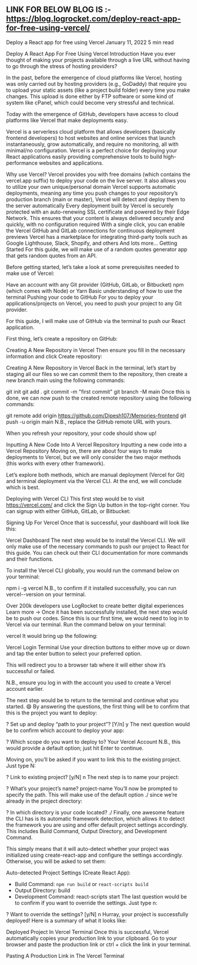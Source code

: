 ## LINK FOR BELOW BLOG IS :- https://blog.logrocket.com/deploy-react-app-for-free-using-vercel/

Deploy a React app for free using Vercel
January 11, 2022  5 min read 

Deploy A React App For Free Using Vercel
Introduction
Have you ever thought of making your projects available through a live URL without having to go through the stress of hosting providers?

In the past, before the emergence of cloud platforms like Vercel, hosting was only carried out by hosting providers (e.g., GoDaddy) that require you to upload your static assets (like a project build folder) every time you make changes. This upload is done either by FTP software or some kind of system like cPanel, which could become very stressful and technical.

Today with the emergence of GitHub, developers have access to cloud platforms like Vercel that make deployments easy.

Vercel is a serverless cloud platform that allows developers (basically frontend developers) to host websites and online services that launch instantaneously, grow automatically, and require no monitoring, all with minimal/no configuration. Vercel is a perfect choice for deploying your React applications easily providing comprehensive tools to build high-performance websites and applications.

Why use Vercel?
Vercel provides you with free domains (which contains the vercel.app suffix) to deploy your code on the live server. It also allows you to utilize your own unique/personal domain
Vercel supports automatic deployments, meaning any time you push changes to your repository’s production branch (main or master), Vercel will detect and deploy them to the server automatically
Every deployment built by Vercel is securely protected with an auto-renewing SSL certificate and powered by their Edge Network. This ensures that your content is always delivered securely and quickly, with no configuration required
With a single click, you can enable the Vercel GitHub and GitLab connections for continuous deployment previews
Vercel has a marketplace for integrating third-party tools such as Google Lighthouse, Slack, Shopify, and others
And lots more…
Getting Started
For this guide, we will make use of a random quotes generator app that gets random quotes from an API.

Before getting started, let’s take a look at some prerequisites needed to make use of Vercel:

Have an account with any Git provider (GitHub, GitLab, or Bitbucket)
npm (which comes with Node) or Yarn
Basic understanding of how to use the terminal
Pushing your code to GitHub
For you to deploy your applications/projects on Vercel, you need to push your project to any Git provider.

For this guide, I will make use of GitHub via the terminal to push our React application.

First thing, let’s create a repository on GitHub:

Creating A New Repository in Vercel
Then ensure you fill in the necessary information and click Create repository:

Creating A New Repository in Vercel
Back in the terminal, let’s start by staging all our files so we can commit them to the repository, then create a new branch main using the following commands:

git init
git add .
git commit -m "first commit"
git branch -M main
Once this is done, we can now push to the created remote repository using the following commands:

git remote add origin https://github.com/Dipesh107/Memories-frontend
git push -u origin main
N.B., replace the GitHub remote URL with yours.

When you refresh your repository, your code should show up!

Inputting A New Code Into A Vercel Repository
Inputting a new code into a Vercel Repository
Moving on, there are about four ways to make deployments to Vercel, but we will only consider the two major methods (this works with every other framework).

Let’s explore both methods, which are manual deployment (Vercel for Git) and terminal deployment via the Vercel CLI. At the end, we will conclude which is best.

Deploying with Vercel CLI
This first step would be to visit https://vercel.com/ and click the Sign Up button in the top-right corner. You can signup with either GitHub, GitLab, or Bitbucket:

Signing Up For Vercel
Once that is successful, your dashboard will look like this:

Vercel Dashboard
The next step would be to install the Vercel CLI. We will only make use of the necessary commands to push our project to React for this guide. You can check out their CLI documentation for more commands and their functions.

To install the Vercel CLI globally, you would run the command below on your terminal:

npm i -g vercel
N.B., to confirm if it installed successfully, you can run vercel--version on your terminal.


Over 200k developers use LogRocket to create better digital experiences
Learn more →
Once it has been successfully installed, the next step would be to push our codes. Since this is our first time, we would need to log in to Vercel via our terminal. Run the command below on your terminal:

vercel
It would bring up the following:

Vercel Login Terminal
Use your direction buttons to either move up or down and tap the enter button to select your preferred option.

This will redirect you to a browser tab where it will either show it’s successful or failed.

N.B., ensure you log in with the account you used to create a Vercel account earlier.

The next step would be to return to the terminal and continue what you started. 😄 By answering the questions, the first thing will be to confirm that this is the project you want to deploy:

? Set up and deploy “path to your project”? [Y/n] y
The next question would be to confirm which account to deploy your app:

? Which scope do you want to deploy to? Your Vercel Account
N.B., this would provide a default option; just hit Enter to continue.

Moving on, you’ll be asked if you want to link this to the existing project. Just type N:

? Link to existing project? [y/N] n
The next step is to name your project:

? What’s your project’s name? project-name
You’ll now be prompted to specify the path. This will make use of the default option ./ since we’re already in the project directory:

? In which directory is your code located? ./
Finally, one awesome feature the CLI has is its automatic framework detection, which allows it to detect the framework you are using and offer default project settings accordingly. This includes Build Command, Output Directory, and Development Command.

This simply means that it will auto-detect whether your project was initialized using create-react-app and configure the settings accordingly. Otherwise, you will be asked to set them:

Auto-detected Project Settings (Create React App):
- Build Command: `npm run build` or `react-scripts build`
- Output Directory: build
- Development Command: react-scripts start
The last question would be to confirm if you want to override the settings. Just type n:

? Want to override the settings? [y/N] n
Hurray, your project is successfully deployed! Here is a summary of what it looks like:

Deployed Project In Vercel Terminal
Once this is successful, Vercel automatically copies your production link to your clipboard. Go to your browser and paste the production link or ctrl + click the link in your terminal.

Pasting A Production Link in The Vercel Terminal
